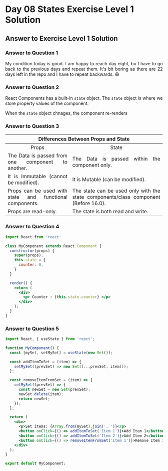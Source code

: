 # Day 08 States Exercise Level 1 Solution
## Answer to Exercise Level 1 Solution
### Answer to Question 1
<p align="justify">My condition today is good. I am happy to reach day eight, bu I have to go back to the previous days and repeat them. It's bit boring as there are 22 days left in the repo and I have to repeat backwards. &#128515; </p> 

### Answer to Question 2
<p align="justify">React Components has a built-in <code>state</code> object. The <code>state</code> object is where we store property values of the component.
</p>

<p align="justify">When the <code>state</code> object chnages, the component re-renders</p>

### Answer to Question 3
<table>

<thead>
<tr>
<th colspan="2" style="text-align:center">Differences Between Props and State</th>
</tr>
</thead>

<tbody align="justify">
<tr align="center">
<td>Props</td>
<td> State</td>
</tr>

<tr>
<td>The Data is passed from one component to another.</td>
<td>The Data is passed within the component only.
</td>
</tr>

<tr>
<td>It is Immutable (cannot be modified).</td>
<td>It is Mutable (can be modified).</td>
</tr>

<tr>
<td>Props can be used with state and functional components.	</td>
<td>The state can be used only with the state components/class component (Before 16.0).</td>
</tr>

<tr>
<td>Props are read-only. </td>
<td>The state is both read and write.</td>
</tr>

</tbody>

</table>

### Answer to Question 4
```jsx
import React from 'react'

class MyComponent extends React.Component {
  constructor(props) {
    super(props);
    this.state = {
      counter: 0,
    }
  }

  render() {
    return (
      <div>
        <p> Counter : {this.state.counter} </p>
      </div>
    );
  }
}
```

### Answer to Question 5
```jsx
import React, { useState } from 'react';

function MyComponent() {
  const [mySet, setMySet] = useState(new Set());

  const addItemToSet = (item) => {
    setMySet((prevSet) => new Set([...prevSet, item]));
  };

  const removeItemFromSet = (item) => {
    setMySet((prevSet) => {
      const newSet = new Set(prevSet);
      newSet.delete(item);
      return newSet;
    });
  };

  return (
    <div>
      <p>Set items: {Array.from(mySet).join(', ')}</p>
      <button onClick={() => addItemToSet('Item 1')}>Add Item 1</button>
      <button onClick={() => addItemToSet('Item 2')}>Add Item 2</button>
      <button onClick={() => removeItemFromSet('Item 1')}>Remove Item 1</button>
    </div>
  );
}

export default MyComponent;
```
